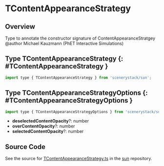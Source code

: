 # TContentAppearanceStrategy

## Overview

Type to annotate the constructor signature of ContentAppearanceStratgey
@author Michael Kauzmann (PhET Interactive Simulations)

## Type TContentAppearanceStrategy {: #TContentAppearanceStrategy }


```js
import type { TContentAppearanceStrategy } from 'scenerystack/sun';
```




## Type TContentAppearanceStrategyOptions {: #TContentAppearanceStrategyOptions }


```js
import type { TContentAppearanceStrategyOptions } from 'scenerystack/sun';
```
- **deselectedContentOpacity**?: <span style="color: hsla(calc(var(--md-hue) + 180deg),80%,40%,1);">number</span>
- **overContentOpacity**?: <span style="color: hsla(calc(var(--md-hue) + 180deg),80%,40%,1);">number</span>
- **selectedContentOpacity**?: <span style="color: hsla(calc(var(--md-hue) + 180deg),80%,40%,1);">number</span>




## Source Code

See the source for [TContentAppearanceStrategy.ts](https://github.com/phetsims/sun/blob/main/js/buttons/TContentAppearanceStrategy.ts) in the [sun](https://github.com/phetsims/sun) repository.
